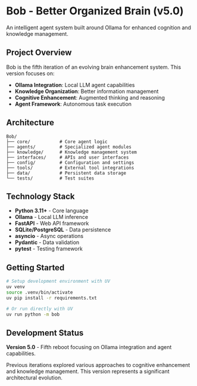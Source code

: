 # Bob - Better Organized Brain (v5.0)

An intelligent agent system built around Ollama for enhanced cognition and knowledge management.

## Project Overview

Bob is the fifth iteration of an evolving brain enhancement system. This version focuses on:

- **Ollama Integration**: Local LLM agent capabilities
- **Knowledge Organization**: Better information management
- **Cognitive Enhancement**: Augmented thinking and reasoning
- **Agent Framework**: Autonomous task execution

## Architecture

```
Bob/
├── core/           # Core agent logic
├── agents/         # Specialized agent modules  
├── knowledge/      # Knowledge management system
├── interfaces/     # APIs and user interfaces
├── config/         # Configuration and settings
├── tools/          # External tool integrations
├── data/           # Persistent data storage
└── tests/          # Test suites
```

## Technology Stack

- **Python 3.11+** - Core language
- **Ollama** - Local LLM inference
- **FastAPI** - Web API framework  
- **SQLite/PostgreSQL** - Data persistence
- **asyncio** - Async operations
- **Pydantic** - Data validation
- **pytest** - Testing framework

## Getting Started

```bash
# Setup development environment with UV
uv venv
source .venv/bin/activate
uv pip install -r requirements.txt

# Or run directly with UV
uv run python -m bob
```

## Development Status

**Version 5.0** - Fifth reboot focusing on Ollama integration and agent capabilities.

Previous iterations explored various approaches to cognitive enhancement and knowledge management. This version represents a significant architectural evolution.
